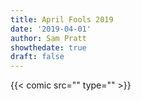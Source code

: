 ```yaml
---
title: April Fools 2019
date: '2019-04-01'
author: Sam Pratt
showthedate: true
draft: false
---
```

{{< comic src="" type="" >}}
